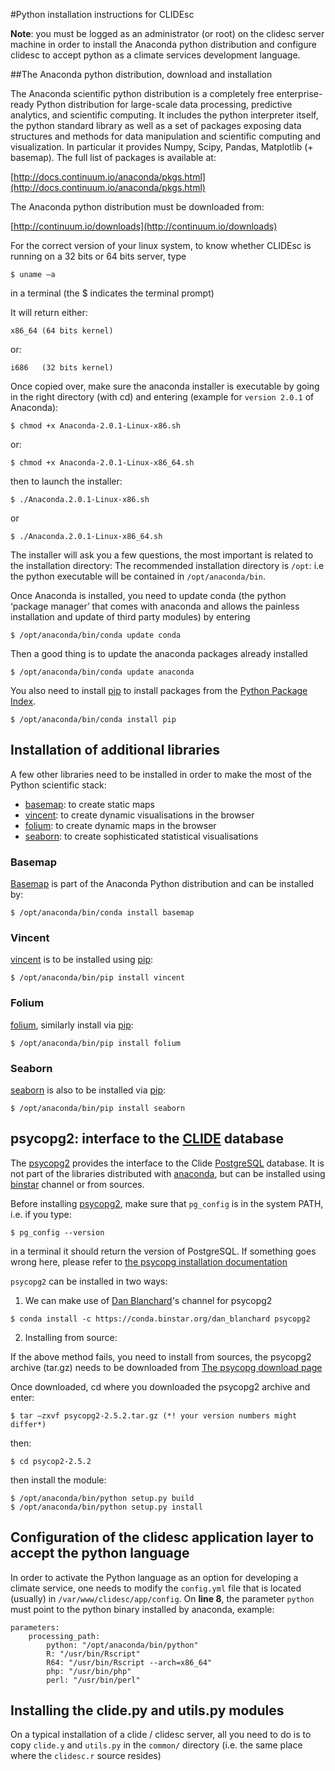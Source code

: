 #Python installation instructions for CLIDEsc

**Note**: you must be logged as an administrator (or root) on the clidesc server machine in order to install the Anaconda python distribution and configure clidesc to accept python as a climate services development language.

##The Anaconda python distribution, download and installation

The Anaconda scientific python distribution is a completely free enterprise-ready Python distribution for large-scale data processing, predictive analytics, and scientific computing. It includes the python interpreter itself, the python standard library as well as a set of packages exposing data structures and methods for data manipulation and scientific computing and visualization. In particular it provides Numpy, Scipy, Pandas, Matplotlib (+ basemap). The full list of packages is available at:

[http://docs.continuum.io/anaconda/pkgs.html](http://docs.continuum.io/anaconda/pkgs.html)

The Anaconda python distribution must be downloaded from:

[http://continuum.io/downloads](http://continuum.io/downloads)

For the correct version of your linux system, to know whether CLIDEsc is running on a 32 bits or 64 bits server, type

```
$ uname –a
```

in a terminal (the $ indicates the terminal prompt)

It will return either:

    x86_64 (64 bits kernel)

or:

    i686   (32 bits kernel)

Once copied over, make sure the anaconda installer is executable by going in the right directory (with cd) and entering (example for ```version 2.0.1``` of Anaconda):

    $ chmod +x Anaconda-2.0.1-Linux-x86.sh

or:

    $ chmod +x Anaconda-2.0.1-Linux-x86_64.sh

then to launch the installer:

    $ ./Anaconda.2.0.1-Linux-x86.sh

or

    $ ./Anaconda.2.0.1-Linux-x86_64.sh

The installer will ask you a few questions, the most important is related to the installation directory: The recommended installation directory is ```/opt```: i.e the python executable will be contained in ```/opt/anaconda/bin```.

Once Anaconda is installed, you need to update conda (the python ‘package manager’ that comes with anaconda and allows the painless installation and update of third party modules) by entering

    $ /opt/anaconda/bin/conda update conda

Then a good thing is to update the anaconda packages already installed

    $ /opt/anaconda/bin/conda update anaconda

You also need to install [pip](https://github.com/pypa/pip) to install packages from the [Python Package Index](http://pypi.python.org/pypi).

    $ /opt/anaconda/bin/conda install pip

## Installation of additional libraries

A few other libraries need to be installed in order to make the most of the Python scientific stack:

+ [basemap](http://matplotlib.org/basemap/): to create static maps
+ [vincent](http://vincent.readthedocs.org/en/latest/): to create dynamic visualisations in the browser
+ [folium](https://github.com/wrobstory/folium): to create dynamic maps in the browser
+ [seaborn](http://web.stanford.edu/~mwaskom/software/seaborn/): to create sophisticated statistical visualisations

### Basemap

[Basemap](http://matplotlib.org/basemap/) is part of the Anaconda Python distribution and can be installed by:

    $ /opt/anaconda/bin/conda install basemap

### Vincent

[vincent](http://vincent.readthedocs.org/en/latest/) is to be installed using [pip](https://github.com/pypa/pip):

    $ /opt/anaconda/bin/pip install vincent

### Folium

[folium](https://github.com/wrobstory/folium), similarly install via [pip](https://github.com/pypa/pip):

    $ /opt/anaconda/bin/pip install folium

### Seaborn

[seaborn](http://web.stanford.edu/~mwaskom/software/seaborn/) is also to be installed via [pip](https://github.com/pypa/pip):

    $ /opt/anaconda/bin/pip install seaborn

## psycopg2: interface to the [CLIDE](http://www.bom.gov.au/climate/pacific/about-clide.shtml) database

The [psycopg2](http://initd.org/psycopg/) provides the interface to the Clide [PostgreSQL](http://www.postgresql.org/) database. It is not part of the libraries distributed with [anaconda](), but can be installed using [binstar](www.binstar.org) channel or from sources.

Before installing [psycopg2](http://initd.org/psycopg/), make sure that ```pg_config``` is in the system PATH, i.e. if you type:

    $ pg_config --version

in a terminal it should return the version of PostgreSQL. If something goes wrong here, please refer to [the psycopg installation documentation](http://initd.org/psycopg/docs/install.html#install-from-source)

`psycopg2` can be installed in two ways:

1) We can make use of [Dan Blanchard](http://dan-blanchard.github.io/)'s channel for psycopg2

```
$ conda install -c https://conda.binstar.org/dan_blanchard psycopg2
```

2) Installing from source:

If the above method fails, you need to install from sources, the psycopg2 archive (tar.gz) needs to be downloaded from [The psycopg download page](http://initd.org/psycopg/download/)

Once downloaded, cd where you downloaded the psycopg2 archive and enter:  

    $ tar –zxvf psycopg2-2.5.2.tar.gz (*! your version numbers might differ*)

then:

    $ cd psycop2-2.5.2

then install the module:

    $ /opt/anaconda/bin/python setup.py build
    $ /opt/anaconda/bin/python setup.py install

## Configuration of the clidesc application layer to accept the python language

In order to activate the Python language as an option for developing a climate service, one needs to modify the `config.yml` file that is located (usually) in `/var/www/clidesc/app/config`. On **line 8**, the parameter `python` must point to the python binary installed by anaconda, example:

```
parameters:
    processing_path:
        python: "/opt/anaconda/bin/python"
        R: "/usr/bin/Rscript"
        R64: "/usr/bin/Rscript --arch=x86_64"
        php: "/usr/bin/php"
        perl: "/usr/bin/perl"
```

## Installing the clide.py and utils.py modules

On a typical installation of a clide / clidesc server, all you need to do is to copy `clide.y` and `utils.py` in the `common/` directory (i.e. the same place where the `clidesc.r` source resides) 
